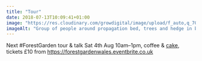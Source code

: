 ```yaml
---
title: "Tour"
date: 2018-07-13T10:09:41+01:00
image: "https://res.cloudinary.com/growdigital/image/upload/f_auto,q_70,w_736/v1544269991/tour-42324668894.jpg"
imageAlt: "Group of people around propagation bed, trees and hedge in background, polytunnel to the side"
---
```


Next #ForestGarden tour & talk Sat 4th Aug 10am–1pm, coffee & [cake](https://www.forestgarden.wales/blog/vegan-chocolate-brownies/), tickets £10 from https://forestgardenwales.eventbrite.co.uk
